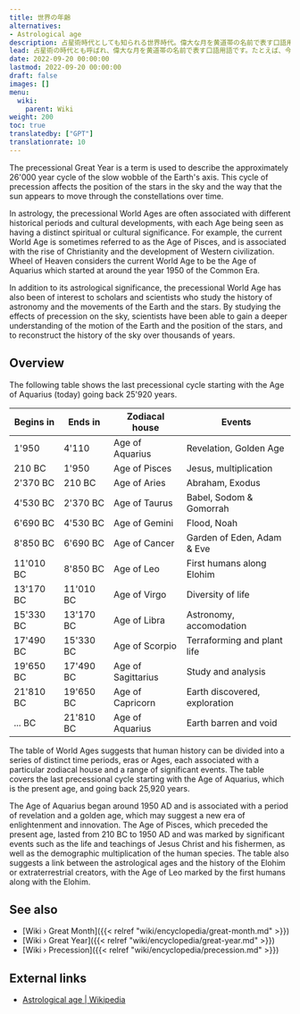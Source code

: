 ```yaml
---
title: 世界の年齢
alternatives:
- Astrological age
description: 占星術時代としても知られる世界時代。偉大な月を黄道帯の名前で表す口語用語です。たとえば、今、私たちは魚座の時代から水瓶座の時代に移行しています。
lead: 占星術の時代とも呼ばれ、偉大な月を黄道帯の名前で表す口語用語です。たとえば、今、私たちは魚座の時代から水瓶座の時代に移行しています。
date: 2022-09-20 00:00:00
lastmod: 2022-09-20 00:00:00
draft: false
images: []
menu:
  wiki:
    parent: Wiki
weight: 200
toc: true
translatedby: ["GPT"]
translationrate: 10
---
```


The precessional Great Year is a term is used to describe the approximately 26'000 year cycle of the slow wobble of the Earth's axis. This cycle of precession affects the position of the stars in the sky and the way that the sun appears to move through the constellations over time.

In astrology, the precessional World Ages are often associated with different historical periods and cultural developments, with each Age being seen as having a distinct spiritual or cultural significance. For example, the current World Age is sometimes referred to as the Age of Pisces, and is associated with the rise of Christianity and the development of Western civilization. Wheel of Heaven considers the current World Age to be the Age of Aquarius which started at around the year 1950 of the Common Era.

In addition to its astrological significance, the precessional World Age has also been of interest to scholars and scientists who study the history of astronomy and the movements of the Earth and the stars. By studying the effects of precession on the sky, scientists have been able to gain a deeper understanding of the motion of the Earth and the position of the stars, and to reconstruct the history of the sky over thousands of years.

## Overview

The following table shows the last precessional cycle starting with the Age of Aquarius (today) going back 25'920 years.

| Begins in | Ends in   | Zodiacal house     | Events                        |
|-----------|-----------|--------------------|-------------------------------|
| 1'950     | 4'110     | Age of Aquarius    | Revelation, Golden Age        |
| 210 BC    | 1'950     | Age of Pisces      | Jesus, multiplication         |
| 2'370 BC  | 210 BC    | Age of Aries       | Abraham, Exodus               |
| 4'530 BC  | 2'370 BC  | Age of Taurus      | Babel, Sodom & Gomorrah       |
| 6'690 BC  | 4'530 BC  | Age of Gemini      | Flood, Noah                   |
| 8'850 BC  | 6'690 BC  | Age of Cancer      | Garden of Eden, Adam & Eve    |
| 11'010 BC | 8'850 BC  | Age of Leo         | First humans along Elohim     |
| 13'170 BC | 11'010 BC | Age of Virgo       | Diversity of life             |
| 15'330 BC | 13'170 BC | Age of Libra       | Astronomy, accomodation       |
| 17'490 BC | 15'330 BC | Age of Scorpio     | Terraforming and plant life   |
| 19'650 BC | 17'490 BC | Age of Sagittarius | Study and analysis            |
| 21'810 BC | 19'650 BC | Age of Capricorn   | Earth discovered, exploration |
| ... BC    | 21'810 BC | Age of Aquarius    | Earth barren and void         |

The table of World Ages suggests that human history can be divided into a series of distinct time periods, eras or Ages, each associated with a particular zodiacal house and a range of significant events. The table covers the last precessional cycle starting with the Age of Aquarius, which is the present age, and going back 25,920 years.

The Age of Aquarius began around 1950 AD and is associated with a period of revelation and a golden age, which may suggest a new era of enlightenment and innovation. The Age of Pisces, which preceded the present age, lasted from 210 BC to 1950 AD and was marked by significant events such as the life and teachings of Jesus Christ and his fishermen, as well as the demographic multiplication of the human species. The table also suggests a link between the astrological ages and the history of the Elohim or extraterrestrial creators, with the Age of Leo marked by the first humans along with the Elohim.

## See also

- [Wiki › Great Month]({{< relref "wiki/encyclopedia/great-month.md" >}})
- [Wiki › Great Year]({{< relref "wiki/encyclopedia/great-year.md" >}})
- [Wiki › Precession]({{< relref "wiki/encyclopedia/precession.md" >}})

## External links

- [Astrological age | Wikipedia](https://en.wikipedia.org/wiki/Astrological_age)
